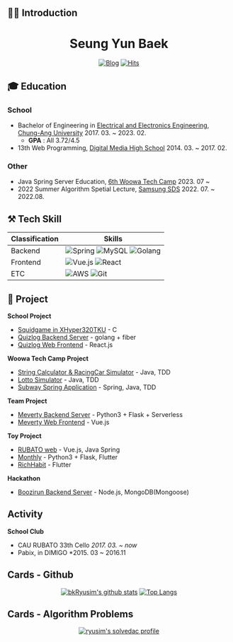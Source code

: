 ## 🙋‍♂️ Introduction
<div align="center">
<h1>Seung Yun Baek</h1>

[![Blog](http://img.shields.io/badge/-Tech%20blog-black?style=flat-square&logo=blogger&logoColor=white)](https://velog.io/@ryudimi)
[![Hits](https://hits.seeyoufarm.com/api/count/incr/badge.svg?url=https%3A%2F%2Fgithub.com%2Finclue)](https://github.com/bkRyusim)
</div>

<!--
### 💻 Work Experience
| Role | Company | Period |
|:---|:---:|---:|
| Learning Manager | [Day1 Company](https://day1company.co.kr) | 2022.04. ~ 2022.06. |
-->

## 🎓 Education
### School
- Bachelor of Engineering in [Electrical and Electronics Engineering](http://e3home.cau.ac.kr), [Chung-Ang University](https://www.cau.ac.kr/index.do) 2017. 03. ~ 2023. 02.
  - **GPA** : All 3.72/4.5
- 13th Web Programming, [Digital Media High School](https://www.dimigo.hs.kr) 2014. 03. ~ 2017. 02.

### Other
- Java Spring Server Education, [6th Woowa Tech Camp](https://techblog.woowahan.com/11427/) 2023. 07 ~
- 2022 Summer Algorithm Spetial Lecture, [Samsung SDS](https://www.samsungsds.com/kr/index.html) 2022. 07. ~ 2022.08.

## ⚒ Tech Skill
|Classification|Skills|
|---|---|
|Backend| ![Spring](https://img.shields.io/badge/spring-%236DB33F.svg?style=for-the-badge&logo=spring&logoColor=white) ![MySQL](https://img.shields.io/badge/mysql-%2300f.svg?style=for-the-badge&logo=mysql&logoColor=white) ![Golang](https://img.shields.io/badge/golang-29BEB0.svg?style=for-the-badge&logo=go&logoColor=white)|
|Frontend|![Vue.js](https://img.shields.io/badge/Vue.js-4FC08D.svg?style=for-the-badge&logo=Vue.js&logoColor=white) ![React](https://img.shields.io/badge/React-61D8FB.svg?style=for-the-badge&logo=react&logoColor=white)|
|ETC| ![AWS](https://img.shields.io/badge/Amazon%20AWS-232F3E.svg?style=for-the-badge&logo=Amazon%20AWS&logoColor=white) ![Git](https://img.shields.io/badge/git-%23F05033.svg?style=for-the-badge&logo=git&logoColor=white)|

## 📝 Project
**School Project**
 - [Squidgame in XHyper320TKU](https://github.com/bkRyusim/squidgame-in-XHyper320TKU) - C
 - [Quizlog Backend Server](https://github.com/bkRyusim/quizlog-go) - golang + fiber
 - [Quizlog Web Frontend](https://github.com/bkRyusim/quizlog-react) - React.js

**Woowa Tech Camp Project**
 - [String Calculator & RacingCar Simulator](https://github.com/bkRyusim/java-racingcar/tree/bkryusim) - Java, TDD
 - [Lotto Simulator](https://github.com/bkRyusim/java-lotto/tree/bkryusim) - Java, TDD
 - [Subway Spring Application](https://github.com/bkRyusim/spring-subway/tree/step1_2) - Spring, Java, TDD

**Team Project**
 - [Meverty Backend Server](https://github.com/meverty/meverty-mvp-api) - Python3 + Flask + Serverless
 - [Meverty Web Frontend](https://github.com/meverty/meverty-web-frontend) - Vue.js

**Toy Project**
 - [RUBATO web](https://github.com/cau-rubato) - Vue.js, Java Spring
 - [Monthly](https://github.com/monthlyteam) - Python3 + Flask, Flutter
 - [RichHabit](https://github.com/monthlyteam/RichHabit) - Flutter

**Hackathon**
 - [Boozirun Backend Server](https://github.com/GDG-summer-hackathon-team11/Back) - Node.js, MongoDB(Mongoose)

<!--
### 🏅 Awards
|Awards|Grade|Date|Note|
|---|---|---|---|
-->

## Activity
**School Club**
 - CAU RUBATO 33th Cello *2017. 03. ~ now*
 - Pabix, in DIMIGO *2015. 03 ~ 2016.11

<!--
**Presentation**
-->
## Cards - Github
<div align="center">

[![bkRyusim's github stats](https://github-readme-stats.vercel.app/api?username=bkRyusim&show_icons=true&hide_border=true)](https://github.com/bkRyusim)
[![Top Langs](https://github-readme-stats.vercel.app/api/top-langs/?username=bkRyusim&layout=compact&langs_count=8)](https://github.com/bkRyusim)

</div>

## Cards - Algorithm Problems
<div align="center">

[![ryusim's solvedac profile](http://mazassumnida.wtf/api/v2/generate_badge?boj=ryusim)](https://solved.ac/profile/ryusim)

</div>
